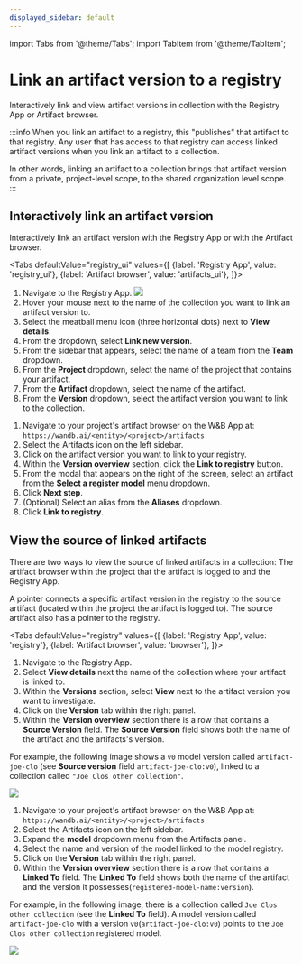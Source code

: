 ```yaml
---
displayed_sidebar: default
---
```

import Tabs from '@theme/Tabs';
import TabItem from '@theme/TabItem';

# Link an artifact version to a registry

Interactively link and view artifact versions in collection with the Registry App or Artifact browser. 

:::info
When you link an artifact to a registry, this "publishes" that artifact to that registry. Any user that has access to that registry can access linked artifact versions when you link an artifact to a collection.

In other words, linking an artifact to a collection brings that artifact version from a private, project-level scope, to the shared organization level scope.
:::

## Interactively link an artifact version
Interactively link an artifact version with the Registry App or with the Artifact browser.

<Tabs
  defaultValue="registry_ui"
  values={[
    {label: 'Registry App', value: 'registry_ui'},
    {label: 'Artifact browser', value: 'artifacts_ui'},
  ]}>
  <TabItem value="registry_ui">

1. Navigate to the Registry App.
![](/images/registry/navigate_to_registry_app.png)
2. Hover your mouse next to the name of the collection you want to link an artifact version to.
3. Select the meatball menu icon (three horizontal dots) next to  **View details**.
4. From the dropdown, select **Link new version**.
5. From the sidebar that appears, select the name of a team from the **Team** dropdown.
5. From the **Project** dropdown, select the name of the project that contains your artifact. 
6. From the **Artifact** dropdown, select the name of the artifact. 
7. From the **Version** dropdown, select the artifact version you want to link to the collection.

<!-- TO DO insert gif -->

  </TabItem>
  <TabItem value="artifacts_ui">

1. Navigate to your project's artifact browser on the W&B App at: `https://wandb.ai/<entity>/<project>/artifacts`
2. Select the Artifacts icon on the left sidebar.
3. Click on the artifact version you want to link to your registry.
4. Within the **Version overview** section, click the **Link to registry** button.
5. From the modal that appears on the right of the screen, select an artifact from the **Select a register model** menu dropdown. 
6. Click **Next step**.
7. (Optional) Select an alias from the **Aliases** dropdown. 
8. Click **Link to registry**. 

<!-- Update this gif -->
<!-- ![](/images/models/manual_linking.gif) -->

  </TabItem>
</Tabs>

## View the source of linked artifacts

There are two ways to view the source of linked artifacts in a collection: The artifact browser within the project that the artifact is logged to and the Registry App.

A pointer connects a specific artifact version in the registry to the source artifact (located within the project the artifact is logged to). The source artifact also has a pointer to the registry.

<Tabs
  defaultValue="registry"
  values={[
    {label: 'Registry App', value: 'registry'},
    {label: 'Artifact browser', value: 'browser'},
  ]}>
  <TabItem value="registry">

1. Navigate to the Registry App.
2. Select **View details** next the name of the collection where your artifact is linked to.
3. Within the **Versions** section, select **View** next to the artifact version you want to investigate.
4. Click on the **Version** tab within the right panel.
5. Within the **Version overview** section there is a row that contains a **Source Version** field. The **Source Version** field shows both the name of the artifact and the artifacts's version.

For example, the following image shows a `v0` model version called `artifact-joe-clo` (see **Source version** field `artifact-joe-clo:v0`), linked to a collection called `"Joe Clos other collection"`.

![](/images/registry/view_linked_artifact.png)

  </TabItem>
  <TabItem value="browser">

1. Navigate to your project's artifact browser on the W&B App at: `https://wandb.ai/<entity>/<project>/artifacts`
2. Select the Artifacts icon on the left sidebar.
3. Expand the **model** dropdown menu from the Artifacts panel.
4. Select the name and version of the model linked to the model registry.
5. Click on the **Version** tab within the right panel.
6. Within the **Version overview** section there is a row that contains a **Linked To** field. The **Linked To** field shows both the name of the artifact and the version it possesses(`registered-model-name:version`). 

For example, in the following image, there is a collection called `Joe Clos other collection` (see the **Linked To** field). A model version called `artifact-joe-clo` with a version `v0`(`artifact-joe-clo:v0`) points to the `Joe Clos other collection` registered model.


![](/images/models/view_linked_model_artifacts_browser.png)


  </TabItem>
</Tabs>